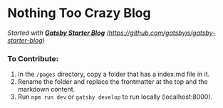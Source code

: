 # Nothing Too Crazy Blog

*Started with [**Gatsby Starter Blog**](https://github.com/gatsbyjs/gatsby-starter-blog) (https://github.com/gatsbyjs/gatsby-starter-blog)*

### To Contribute:
1. In the `/pages` directory, copy a folder that has a index.md file in it.
2. Rename the folder and replace the frontmatter at the top and the markdown content.
3. Run `npm run dev` or `gatsby develop` to run locally (localhost:8000).
